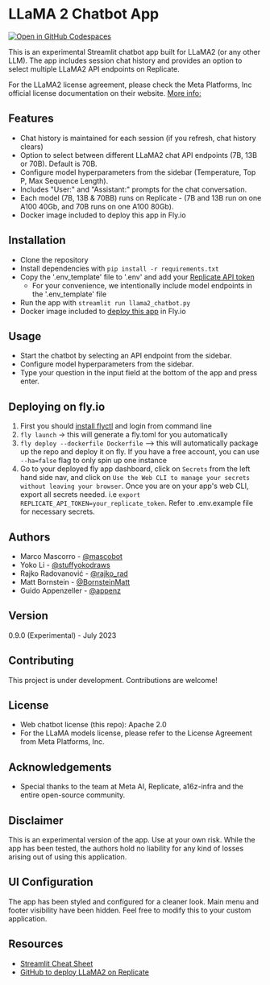 # LLaMA 2 Chatbot App

[![Open in GitHub Codespaces](https://github.com/codespaces/badge.svg)](https://codespaces.new/a16z-infra/llama2-chatbot?quickstart=1)

This is an experimental Streamlit chatbot app built for LLaMA2 (or any other LLM). The app includes session chat history and provides an option to select multiple LLaMA2 API endpoints on Replicate. 

For the LLaMA2 license agreement, please check the Meta Platforms, Inc official license documentation on their website. 
[More info:](https://ai.meta.com/blog/large-language-model-llama-meta-ai/)

## Features

- Chat history is maintained for each session (if you refresh, chat history clears)
- Option to select between different LLaMA2 chat API endpoints (7B, 13B or 70B). Default is 70B.
- Configure model hyperparameters from the sidebar (Temperature, Top P, Max Sequence Length).
- Includes "User:" and "Assistant:" prompts for the chat conversation.
- Each model (7B, 13B & 70BB) runs on Replicate - (7B and 13B run on one A100 40Gb, and 70B runs on one A100 80Gb).
- Docker image included to deploy this app in Fly.io

## Installation

- Clone the repository
- Install dependencies with `pip install -r requirements.txt`
- Copy the '.env_template' file to '.env' and add your [Replicate API token](https://replicate.com/account)
    - For your convenience, we intentionally include model endpoints in the '.env_template' file
- Run the app with `streamlit run llama2_chatbot.py`
- Docker image included to [deploy this app](#deploying-on-flyio) in Fly.io

## Usage

- Start the chatbot by selecting an API endpoint from the sidebar.
- Configure model hyperparameters from the sidebar.
- Type your question in the input field at the bottom of the app and press enter.

## Deploying on fly.io
1. First you should [install flyctl](https://fly.io/docs/hands-on/install-flyctl/) and login from command line
2. `fly launch` -> this will generate a fly.toml for you automatically
3. `fly deploy --dockerfile Dockerfile` --> this will automatically package up the repo and deploy it on fly. If you have a free account, you can use `--ha=false` flag to only spin up one instance
4. Go to your deployed fly app dashboard, click on `Secrets` from the left hand side nav, and click on `Use the Web CLI to manage your secrets without leaving your browser`. Once you are on your app's web CLI, export all secrets needed. i.e `export REPLICATE_API_TOKEN=your_replicate_token`. Refer to .env.example file for necessary secrets. 

## Authors

- Marco Mascorro - [@mascobot](https://twitter.com/Mascobot)
- Yoko Li - [@stuffyokodraws](https://twitter.com/stuffyokodraws)
- Rajko Radovanović - [@rajko_rad](https://twitter.com/rajko_rad)
- Matt Bornstein - [@BornsteinMatt](https://twitter.com/BornsteinMatt)
- Guido Appenzeller - [@appenz](https://twitter.com/appenz)

## Version

0.9.0 (Experimental) - July 2023

## Contributing

This project is under development. Contributions are welcome!

## License

- Web chatbot license (this repo): Apache 2.0
- For the LLaMA models license, please refer to the License Agreement from Meta Platforms, Inc.

## Acknowledgements

- Special thanks to the team at Meta AI, Replicate, a16z-infra and the entire open-source community.

## Disclaimer

This is an experimental version of the app. Use at your own risk. While the app has been tested, the authors hold no liability for any kind of losses arising out of using this application. 

## UI Configuration

The app has been styled and configured for a cleaner look. Main menu and footer visibility have been hidden. Feel free to modify this to your custom application.

## Resources

- [Streamlit Cheat Sheet](https://docs.streamlit.io/library/cheatsheet)
- [GitHub to deploy LLaMA2 on Replicate](https://github.com/a16z-infra/cog-llama-template)
